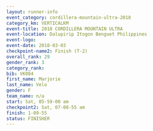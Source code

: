 ```yaml
---
layout: runner-info 
event_category: cordillera-mountain-ultra-2018 
category_km: VERTICALKM 
event-title: 2018 CORDILLERA MOUNTAIN ULTRA 
event-location: Dalupirip Itogon Benguet Philippines 
event-logo: 
event-date: 2018-03-03 
checkpoint-name2: Finish (T-2) 
overall_rank: 29
gender_rank: 3
category_rank: 
bib: VK084
first_name: Marjorie
last_name: Velo
gender: F
team_name: n/a
start: Sat, 05-59-00 am
checkpoint2: Sat, 07-08-55 am
finish: 1-09-55
status: FINISHER
---
```

